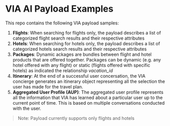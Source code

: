 # VIA AI Payload Examples


This repo contains the following VIA payload samples:

1. **Flights**: When searching for flights only, the payload describes a list of categorized flight search results and their respective attributes
2. **Hotels**: When searching for hotels only, the payload describes a list of categorized hotels search results and their respective attributes
3. **Packages**: Dynamic ackages are bundles between flight and hotel products that are offered together. Packages can be dynamic (e.g. any hotel offered with any flight) or static (flights offered with specific hotels) as indicated the relationship _vacation_id_
4. **Itinerary**: At the end of a successful user concersation, the VIA concierge generates an itinerary object representing all the selection the user has made for the travel plan. 
5. **Aggregated User Profile (AUP)**: The aggregated user profile represents all the information that VIA has learned about a particular user up to the current point of time. This is based on multiple conversations conducted with the user.  

> Note: Payload currently supports only flights and hotels
